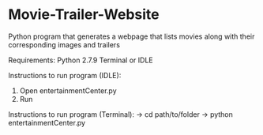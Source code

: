 # Movie-Trailer-Website
Python program that generates a webpage that lists movies along with their corresponding images and trailers

Requirements:
Python 2.7.9
Terminal or IDLE

Instructions to run program (IDLE):
1. Open entertainmentCenter.py
2. Run

Instructions to run program (Terminal):
-> cd path/to/folder
-> python entertainmentCenter.py
